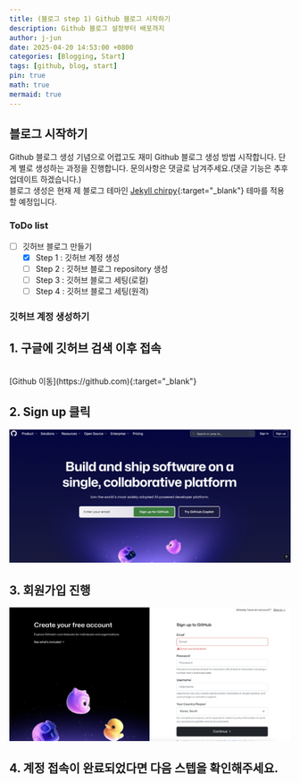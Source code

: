 ```yaml
---
title: (블로그 step 1) Github 블로그 시작하기
description: Github 블로그 설정부터 배포까지
author: j-jun
date: 2025-04-20 14:53:00 +0800
categories: [Blogging, Start]
tags: [github, blog, start]
pin: true
math: true
mermaid: true
---
```


## 블로그 시작하기

Github 블로그 생성 기념으로 어렵고도 재미 Github 블로그 생성 방법 시작합니다.
단계 별로 생성하는 과정을 진행합니다. 문의사항은 댓글로 남겨주세요.(댓글 기능은 추후 업데이트 하겠습니다.)
<br>
블로그 생성은 현재 제 블로그 테마인 [Jekyll chirpy](https://github.com/cotes2020/jekyll-theme-chirpy){:target="_blank"} 테마를 적용할 예정입니다.

### ToDo list
- [ ] 깃허브 블로그 만들기
  - [x] Step 1 : 깃허브 계정 생성
  - [ ] Step 2 : 깃허브 블로그 repository 생성
  - [ ] Step 3 : 깃허브 블로그 세팅(로컬)
  - [ ] Step 4 : 깃허브 블로그 세팅(원격)
  
### 깃허브 계정 생성하기
## 1. 구글에 깃허브 검색 이후 접속 
<br>
[Github 이동](https://github.com){:target="_blank"}

## 2. Sign up 클릭

   ![Desktop View](../assets/img/post1/github메인.png)

## 3. 회원가입 진행 <br>
   ![Desktop View](../assets/img/post1/github2.png)

## 4. 계정 접속이 완료되었다면 다음 스텝을 확인해주세요. 
